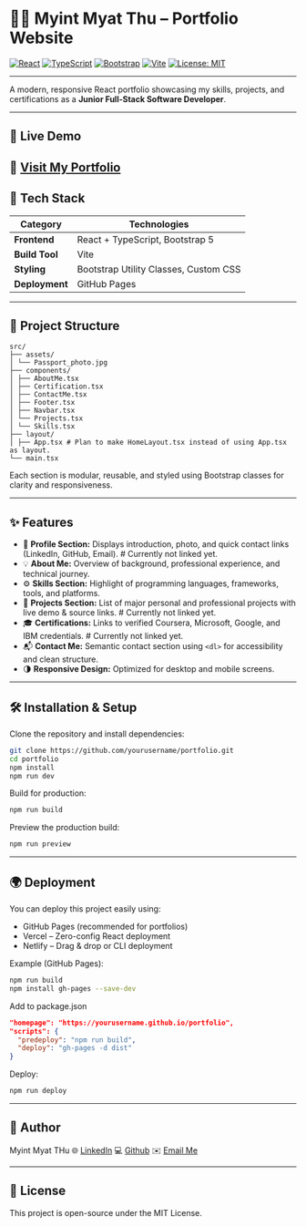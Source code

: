 # 🧑‍💻 Myint Myat Thu – Portfolio Website

[![React](https://img.shields.io/badge/React-20232A?style=for-the-badge&logo=react&logoColor=61DAFB)](https://react.dev/)
[![TypeScript](https://img.shields.io/badge/TypeScript-007ACC?style=for-the-badge&logo=typescript&logoColor=white)](https://www.typescriptlang.org/)
[![Bootstrap](https://img.shields.io/badge/Bootstrap-563D7C?style=for-the-badge&logo=bootstrap&logoColor=white)](https://getbootstrap.com/)
[![Vite](https://img.shields.io/badge/Vite-646CFF?style=for-the-badge&logo=vite&logoColor=white)](https://vitejs.dev/)
[![License: MIT](https://img.shields.io/badge/License-MIT-yellow.svg?style=for-the-badge)](LICENSE)

---

A modern, responsive React portfolio showcasing my skills, projects, and certifications as a **Junior Full-Stack Software Developer**.

---

## 🚀 Live Demo
🔗 [Visit My Portfolio](#)
---

## 🧩 Tech Stack

| Category | Technologies |
|-----------|--------------|
| **Frontend** | React + TypeScript, Bootstrap 5 |
| **Build Tool** | Vite |
| **Styling** | Bootstrap Utility Classes, Custom CSS |
| **Deployment** | GitHub Pages |

---

## 📂 Project Structure
```
src/
├── assets/
│ └── Passport_photo.jpg
├── components/
│ ├── AboutMe.tsx
│ ├── Certification.tsx
│ ├── ContactMe.tsx
│ ├── Footer.tsx
│ ├── Navbar.tsx
│ └── Projects.tsx
│ └── Skills.tsx
├── layout/
│ ├── App.tsx # Plan to make HomeLayout.tsx instead of using App.tsx as layout.
└── main.tsx
```
Each section is modular, reusable, and styled using Bootstrap classes for clarity and responsiveness.

---

## ✨ Features

- 📸 **Profile Section:** Displays introduction, photo, and quick contact links (LinkedIn, GitHub, Email). # Currently not linked yet.
- 💡 **About Me:** Overview of background, professional experience, and technical journey.  
- ⚙️ **Skills Section:** Highlight of programming languages, frameworks, tools, and platforms.  
- 🧱 **Projects Section:** List of major personal and professional projects with live demo & source links. # Currently not linked yet.
- 🎓 **Certifications:** Links to verified Coursera, Microsoft, Google, and IBM credentials. # Currently not linked yet.
- 📬 **Contact Me:** Semantic contact section using `<dl>` for accessibility and clean structure.  
- 🌗 **Responsive Design:** Optimized for desktop and mobile screens.  

---

## 🛠️ Installation & Setup

Clone the repository and install dependencies:

```bash
git clone https://github.com/yourusername/portfolio.git
cd portfolio
npm install
npm run dev
```

Build for production:

```bash
npm run build
```

Preview the production build:

```bash
npm run preview
```

---

## 🌍 Deployment

You can deploy this project easily using:

- GitHub Pages (recommended for portfolios)
- Vercel – Zero-config React deployment
- Netlify – Drag & drop or CLI deployment

Example (GitHub Pages):

```bash
npm run build
npm install gh-pages --save-dev
```

Add to package.json

```json
"homepage": "https://yourusername.github.io/portfolio",
"scripts": {
  "predeploy": "npm run build",
  "deploy": "gh-pages -d dist"
}
```

Deploy:

```bash
npm run deploy
```

---

## 👤 Author

Myint Myat THu
🌐 [LinkedIn](#)
💻 [Github](#)
✉️ [Email Me](#)

---

## 📄 License

This project is open-source under the MIT License.
